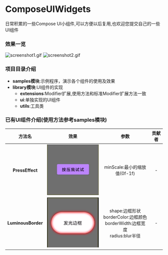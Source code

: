# ComposeUIWidgets

日常积累的一些Compose UI小组件,可以方便以后复用,也欢迎您提交自己的一些UI组件

### 效果一览

![screenshot1.gif](screenshots/screenshot1.gif)
![screenshot2.gif](screenshots/screenshot2.gif)

### 项目目录介绍

- **samples模块**:示例程序，演示各个组件的使用及效果
- **library模块**:UI组件的实现
  - **extensions**:Modifier扩展,使用方法和标准Modifier扩展方法一致
  - **ui**:单独实现的UI组件
  - **utils**:工具类

### 已有UI组件介绍(使用方法参考samples模块)


|       方法名        |                        效果                        |                                     参数                                      | 贡献者 |
|:------------------:|:-------------------------------------------------:|:----------------------------------------------------------------------------:|:-----:|
|  **PressEffect**   |  ![pressEffect.gif](screenshots/pressEffect.gif)  |                          minScale:最小的缩放值(0f-1f)                          |   -   |
| **LuminousBorder** | ![LuminousBorder](screenshots/LuminousBorder.png) | shape:边框形状<br>borderColor:边框颜色<br>borderWidth:边框宽度<br>radius:blur半径 |   -   |

